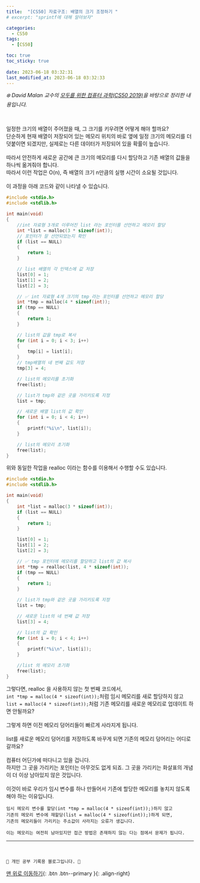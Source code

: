 ```yaml
---
title:  "[CS50] 자료구조: 배열의 크기 조정하기 "
# excerpt: "sprintf에 대해 알아보자"

categories:
  - CS50
tags:
  - [CS50]

toc: true
toc_sticky: true
 
date: 2023-06-18 03:32:31
last_modified_at: 2023-06-18 03:32:33
---
```



_❄️ David Malan 교수의 [모두를 위한 컴퓨터 과학(CS50 2019)](https://www.boostcourse.org/cs112/lecture/119003?isDesc=false)을 바탕으로 정리한 내용입니다._

<br>

일정한 크기의 배열이 주어졌을 때, 그 크기를 키우려면 어떻게 해야 할까요?<br>
단순하게 현재 배열이 저장되어 있는 메모리 위치의 바로 옆에 일정 크기의 메모리를 더 덧붙이면 되겠지만, 실제로는 다른 데이터가 저장되어 있을 확률이 높습니다.<br><br>
따라서 안전하게 새로운 공간에 큰 크기의 메모리를 다시 할당하고 기존 배열의 값들을 하나씩 옮겨줘야 합니다.<br>
따라서 이런 작업은 O(n), 즉 배열의 크기 n만큼의 실행 시간이 소요될 것입니다.<br><br>
이 과정을 아래 코드와 같이 나타낼 수 있습니다.
```c
#include <stdio.h>
#include <stdlib.h>

int main(void)
{
    //int 자료형 3개로 이루어진 list 라는 포인터를 선언하고 메모리 할당
    int *list = malloc(3 * sizeof(int));
    // 포인터가 잘 선언되었는지 확인
    if (list == NULL)
    {
        return 1;
    }

    // list 배열의 각 인덱스에 값 저장
    list[0] = 1;
    list[1] = 2;
    list[2] = 3;

    // ✅ int 자료형 4개 크기의 tmp 라는 포인터를 선언하고 메모리 할당
    int *tmp = malloc(4 * sizeof(int));
    if (tmp == NULL)
    {
        return 1;
    }

    // list의 값을 tmp로 복사
    for (int i = 0; i < 3; i++)
    {
        tmp[i] = list[i];
    }
    // tmp배열의 네 번째 값도 저장
    tmp[3] = 4;

    // list의 메모리를 초기화
    free(list);

    // list가 tmp와 같은 곳을 가리키도록 지정
    list = tmp;

    // 새로운 배열 list의 값 확인
    for (int i = 0; i < 4; i++)
    {
        printf("%i\n", list[i]);
    }

    // list의 메모리 초기화
    free(list);
}
```

위와 동일한 작업을 realloc 이라는 함수를 이용해서 수행할 수도 있습니다.
```c
#include <stdio.h>
#include <stdlib.h>

int main(void)
{
    int *list = malloc(3 * sizeof(int));
    if (list == NULL)
    {
        return 1;
    }

    list[0] = 1;
    list[1] = 2;
    list[2] = 3;

    // ✅ tmp 포인터에 메모리를 할당하고 list의 값 복사
    int *tmp = realloc(list, 4 * sizeof(int));
    if (tmp == NULL)
    {
        return 1;
    }

    // list가 tmp와 같은 곳을 가리키도록 지정
    list = tmp;

    // 새로운 list의 네 번째 값 저장
    list[3] = 4;

    // list의 값 확인
    for (int i = 0; i < 4; i++)
    {
        printf("%i\n", list[i]);
    }

    //list 의 메모리 초기화
    free(list);
}
```

그렇다면, realloc 을 사용하지 않는 첫 번째 코드에서,<br>
`int *tmp = malloc(4 * sizeof(int));`처럼 임시 메모리를 새로 할당하지 않고<br>
`list = malloc(4 * sizeof(int));`처럼 기존 메모리를 새로운 메모리로 업데이트 하면 안될까요?<br><br>
그렇게 하면 이전 메모리 덩어리들이 빠르게 사라지게 됩니다.<br><br>
list를 새로운 메모리 덩어리를 저장하도록 바꾸게 되면 기존의 메모리 덩어리는 어디로 갈까요?<br><br>
컴퓨터 어딘가에 떠다니고 있을 겁니다.<br>
하지만 그 곳을 가리키는 포인터는 아무것도 없게 되죠. 그 곳을 가리키는 화살표의 개념이 더 이상 남아있지 않은 것입니다.<br><br>
이것이 바로 우리가 임시 변수를 하나 만들어서 기존에 할당한 메모리를 놓치지 않도록 해야 하는 이유입니다.
```
임시 메모리 변수를 할당(int *tmp = malloc(4 * sizeof(int));)하지 않고 
기존의 메모리 변수에 재할당(list = malloc(4 * sizeof(int));)하게 되면,
기존의 메모리들이 가리키는 주소값이 사라지는 오류가 생깁니다. 

이는 메모리는 여전히 남아있지만 접근 방법은 존재하지 않는 다는 점에서 문제가 됩니다.
```










***
<br>


    💛 개인 공부 기록용 블로그입니다. 👻

[맨 위로 이동하기](#){: .btn .btn--primary }{: .align-right}